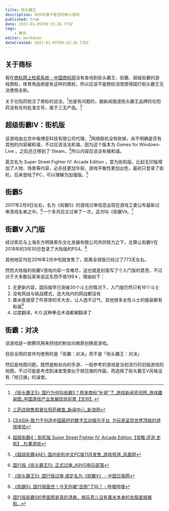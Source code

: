 ```yaml
---
title: 街头霸王
description: 动作天尊卡普空的格斗游戏
published: true
date: 2021-01-05T09:15:26.779Z
tags:
    - 腾讯
editor: markdown
dateCreated: 2021-01-05T09:15:26.778Z
---
```


## 关于商标

我在[商标网上检索系统 - 中国商标网](http://wcjs.sbj.cnipa.gov.cn/)没有查询到街头霸王、街霸、超级街霸的游戏商标，体育用品倒是有这样的商标，所以应该不是商标流氓使得国行街头霸王无法使用全称。

关于壮阳药抢注了商标的说法，[^sf_sb]也是有问题的，据新闻报道街头霸王品牌的壮阳药没有任何批准文号，属于三无产品。[^sf_sbf]

[^sf_sb]: [《街头霸王5》国行为何叫街霸5？原来商标“补肾”了_游戏新闻资讯网_游戏趣闻图_中国游戏产业发展现状前景【文创】](https://archive.is/9SD3U "https://news.vsochina.com/g_news/15024.html")

[^sf_sbf]: [三药店销售假冒壮阳药被查_新闻中心_新浪网](https://archive.is/slPb2 "https://news.sina.com.cn/c/2008-04-17/074713750483s.shtml")

## 超级街霸IV：街机版

该游戏由北京中电博亚科技有限公司代理，[^sf_4ae_cea]网络联机没有砍掉，尚不明确是否有其他的内容被和谐，不过应该没法和谐，因为这个版本为 Games for Windows-Live ，之后还迁移到了 Steam，[^sf_4ae_ivsg]所以内容应该没有被和谐。

[^sf_4ae_cea]: [CEASIA-致力于创造中国最好的数字互动娱乐平台  为玩家呈现世界顶级的游戏体验](https://web.archive.org/web/20200209182436/http://www.ceasia.cn/about.html)

[^sf_4ae_ivsg]: [超级街霸4：街机版 Super Street Fighter IV: Arcade Edition【攻略 评测 史低】_杉果游戏](https://web.archive.org/web/20201208080408/http://www.sonkwotest.com/sku/203)

英文名为 Super Street Fighter IV: Arcade Edition ，意为街机版，比起无印版增加了人物、场景等内容，必杀技更加华丽，游戏平衡性更加出色，最初只登录了街机，后来登陆了PC，可以理解为加强版。[^sf_4ae_n]

[^sf_4ae_n]: [《超级街霸4AE》国内街机中文PC版11月发售_游戏频道_凤凰网](https://web.archive.org/web/20130926025558/http://games.ifeng.com/pcgame/news/detail_2012_11/07/18929898_0.shtml?_from_ralated)

<!-- 之所以使用超级街霸作为官方译名而不是使用超级街头霸王，可能是因为多余5个字的游戏名在营销等方面不方便，现在大多数游戏的中文名(排除副标题)都少于6个字。[^sf_4ae_ti][^sf_4ae_open]或者名称被审查了。

[^sf_4ae_ti]: [游戏封面.jpg (2592×1944)](https://web.archive.org/web/20201130074838/https://xbox360.tgbus.com/UploadFiles/201301/20130131151731356.jpg)

[^sf_4ae_open]: [《超级街霸4：AE版》杉果行货开箱上手说明_游戏新闻_电玩巴士xbox360](https://web.archive.org/web/20201130074834/https://xbox360.tgbus.com/zixun/yxxw/201301/20130131141957.shtml) 

只要79￥的[超级街霸4：街机版（DVD） - - - 京东JD.COM](https://web.archive.org/web/20171109220924/http://item.jd.com/20068243.html)

杉果数字版只要50￥[超级街霸4：街机版 Super Street Fighter IV: Arcade Edition【攻略 评测 史低】_杉果游戏](https://archive.is/Y7tKq "http://www.sonkwotest.com/sku/203")
-->

## 街霸5

2017年2月9日左右，名为《街霸5》的游戏过审信息出现在游戏工委公布最新过审游戏名单之中。[^sf_Vml_g1]一个多月后又过审了一次，这次叫《街霸V》。[^sf_Vml_g2]

[^sf_Vml_g1]: [国行版《街头霸王5》正式过审_A9VG电玩部落](https://web.archive.org/web/20201208083159/http://www.a9vg.com/201702/25498117814.html)

[^sf_Vml_g2]: [《街头霸王5》国行版过审 或定名为《街霸V》 - 中国日报网](https://web.archive.org/web/20210105085158/https://cnews.chinadaily.com.cn/2017-03/29/content_28717577.htm)

## 街霸V 入门版

经过索尼与上海东方明珠索乐文化发展有限公司共同努力之下，总算让街霸V在2018年的3月30日登录了大陆版的PS4。[^sf_Vml_js]

[^sf_Vml_js]: [《街霸5》国行版面世！今天你被“击倒”了吗？ - 哔哩哔哩](https://archive.is/PMTrz "https://www.bilibili.com/read/cv337238/")

其他地区均在2016年2月中旬就发售了，距离全球版已经过了773天左右。

然而大陆版的街霸V游戏内容一言难尽，这也就是封面写了个入门版的意思，不过对于大多数玩家来说这东西不值199￥，理由如下：

1. 无更新内容，国际版早已突破30个斗士的情况下，入门版仍然只有16个斗士
2. 没有网战与挑战模式，连大陆内的网战都没有
3. 嘉米直接穿了件厚厚的军大衣，让人透不过气，其他很多女性斗士的服装都有和谐[^sf_Vml_hx]
4. 过度翻译，K.O.这种拳击术语都被翻译了

[^sf_Vml_hx]: [国行版街霸5的界面那是真的清爽，嘛玩意儿没有嘉米本身的衣服直接被和...](https://web.archive.org/web/20210105084106/http://psnine.com/gene/29070)

## 街霸：对决

该游戏是一款腾讯用来捞钱的粉丝向微原创换皮游戏。

目前全网的宣传均使用的是「街霸：对决」而不是「街头霸王：对决」

<!-- ，其原因有以下这几种可能：

1. 版权方卡普空不愿意让自己的IP力量被腾讯透支，所以只愿意把简称的版权给腾讯做游戏
2. 审查导致「街头霸王」这个名字难以过审，所以腾讯使用简称为游戏命名
3. 其他的我没想到的可能性

不过可能性1有以下几点证据推翻

1. 我找到的「官方」英文名为 Street Fighter: The Fight's Just Begun，YouTube 等地的高清 1080P 60Fps 宣传视频也是这个标题。
2. 街头霸王国行版的游戏也是使用的街霸这个简称

[Street Fighter: Duel](https://web.archive.org/web/20201130071031/https://www.taptap.com/app/139157) -->

然后是地图问题，既然是粉丝向的手游，一般参考的游戏是当初流行的旧版游戏的地图，不过可能是考虑到澡堂里类似于旭日旗的作画，而选择了街头霸王V风格没有「旭日旗」的澡堂。

<!--
科普空微博绝口不提全称「街头霸王」
[街霸重燃，招招必胜！@必胜客中国 X街霸对... 来自CapcomAsia - 微博](https://archive.is/W3lJH)
-->
